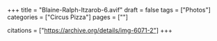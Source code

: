 +++
title = "Blaine-Ralph-Itzarob-6.avif"
draft = false
tags = ["Photos"]
categories = ["Circus Pizza"]
pages = [""]

citations = ["https://archive.org/details/img-6071-2"]
+++

